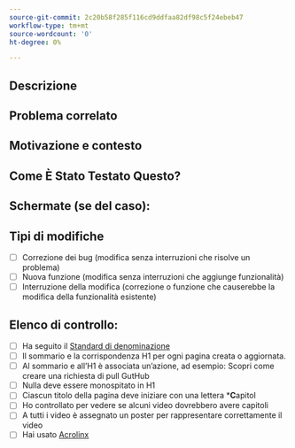 ```yaml
---
source-git-commit: 2c20b58f285f116cd9ddfaa82df98c5f24ebeb47
workflow-type: tm+mt
source-wordcount: '0'
ht-degree: 0%

---
```

<!--- Provide a general summary of your changes in the Title above -->

## Descrizione

<!--- Describe your changes in detail -->

## Problema correlato

<!--- This project only accepts pull requests related to open issues -->
<!--- If suggesting a new feature or change, please discuss it in an issue first -->
<!--- If fixing a bug, there should be an issue describing it with steps to reproduce -->
<!--- Please link to the issue here: -->

## Motivazione e contesto

<!--- Why is this change required? What problem does it solve? -->

## Come È Stato Testato Questo?

<!--- Please describe in detail how you tested your changes. -->
<!--- Include details of your testing environment, and the tests you ran to -->
<!--- see how your change affects other areas of the code, etc. -->

## Schermate (se del caso):

## Tipi di modifiche

<!--- What types of changes does your code introduce? Put an `x` in all the boxes that apply: -->

- [ ] Correzione dei bug (modifica senza interruzioni che risolve un problema)
- [ ] Nuova funzione (modifica senza interruzioni che aggiunge funzionalità)
- [ ] Interruzione della modifica (correzione o funzione che causerebbe la modifica della funzionalità esistente)

## Elenco di controllo:


<!--- Go over all the following points, and put an `x` in all the boxes that apply. -->
<!--- If you're unsure about any of these, don't hesitate to ask. We're here to help! -->

- [ ] Ha seguito il [Standard di denominazione](https://wiki.corp.adobe.com/display/DMSArchitecture/Naming+Standards)
- [ ] Il sommario e la corrispondenza H1 per ogni pagina creata o aggiornata.
- [ ] Al sommario e all’H1 è associata un’azione, ad esempio: Scopri come creare una richiesta di pull GutHub
- [ ] Nulla deve essere monospitato in H1
- [ ] Ciascun titolo della pagina deve iniziare con una lettera ***C**apitol
- [ ] Ho controllato per vedere se alcuni video dovrebbero avere capitoli
- [ ] A tutti i video è assegnato un poster per rappresentare correttamente il video
- [ ] Hai usato [Acrolinx](https://experienceleague.corp.adobe.com/docs/authoring-guide-exl/using/style-guide/acrolinx.html)

